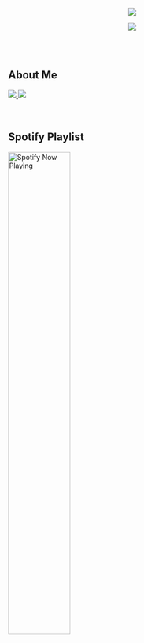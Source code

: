 <body>
  <p align="center">
    <img src="https://readme-typing-svg.herokuapp.com/?lines=Hi%2C+I+am+Shiro!&font=Fira%20Code&center=true&width=380&height=50">
  </p>
  
  <p align="center">
    <img src="https://c4.wallpaperflare.com/wallpaper/49/456/854/anime-anime-girls-no-game-no-life-shiro-no-game-no-life-wallpaper-preview.jpg"><br>
  </p><br><br>

  <h2>About Me</h2>
  <div>
    <a href="https://blankshiro.github.io" target="blank">
    <img src="https://img.shields.io/badge/website-000000?style=for-the-badge&logo=About.me&logoColor=white" target="blank">
    </a>
    <a href="https://www.linkedin.com/in/blankshiro/" target="blank">
    <img src="https://img.shields.io/badge/LinkedIn-0077B5?style=for-the-badge&logo=linkedin&logoColor=white">
    </a>
  </div>
  <br><br>

  <h2>Spotify Playlist</h2>

  [<p>
    <img src="https://blankshiro-spotify.vercel.app/api/spotify-playing" alt="Spotify Now Playing" width="50%"/></p>](https://open.spotify.com/user/edwinyukishiro)

  
</body>

